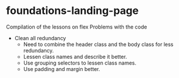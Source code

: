 # foundations-landing-page
Compilation of the lessons on flex
Problems with the code
* Clean all redundancy
    * Need to combine the header class and the body class for less redundancy.
    * Lessen class names and describe it better.
    * Use grouping selectors to lessen class names.
    * Use padding and margin better.
